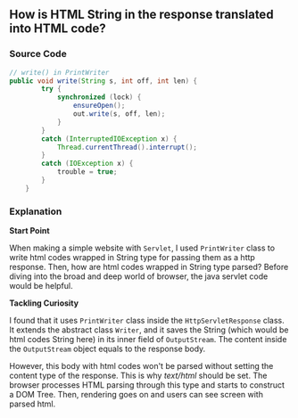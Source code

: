 ## How is HTML String in the response translated into HTML code?

### Source Code

```java
// write() in PrintWriter
public void write(String s, int off, int len) {
        try {
            synchronized (lock) {
                ensureOpen();
                out.write(s, off, len);
            }
        }
        catch (InterruptedIOException x) {
            Thread.currentThread().interrupt();
        }
        catch (IOException x) {
            trouble = true;
        }
    }
```

### Explanation

**Start Point**

When making a simple website with `Servlet`, I used `PrintWriter` class to write html codes wrapped in String type for passing them as a http response. Then, how are html codes wrapped in String type parsed? Before diving into the broad and deep world of browser, the java servlet code would be helpful.


**Tackling Curiosity**

 I found that it uses `PrintWriter` class inside the `HttpServletResponse` class. It extends the abstract class `Writer`, and it saves the String (which would be html codes String here) in its inner field of `OutputStream`. The content inside the `OutputStream` object equals to the response body.

 However, this body with html codes won't be parsed without setting the content type of the response. This is why _text/html_ should be set. The browser processes HTML parsing through this type and starts to construct a DOM Tree. Then, rendering goes on and users can see screen with parsed html.